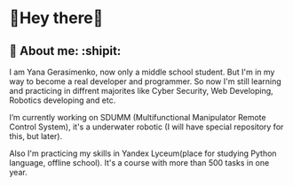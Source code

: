 # 👋Hey there👋
## :rainbow: About me: :shipit:

I am Yana Gerasimenko, now only a middle school student. But I'm in my way to become a real developer and programmer. So now I'm still learning and practicing in diffrent majorites like Cyber Security, Web Developing, Robotics developing and etc.

I’m currently working on SDUMM (Multifunctional Manipulator Remote Control System), it's a underwater robotic (I will have special repository for this, but later).

Also I'm practicing my skills in Yandex Lyceum(place for studying Python language, offline school). It's a course with more than 500 tasks in one year.
<!--
**YanaGerasimenko/YanaGerasimenko** is a ✨ _special_ ✨ repository because its `README.md` (this file) appears on your GitHub profile.

Here are some ideas to get you started:

- 🔭 I’m currently working on ...
- 🌱 I’m currently learning ...
- 👯 I’m looking to collaborate on ...
- 🤔 I’m looking for help with ...
- 💬 Ask me about ...
- 📫 How to reach me: ...
- 😄 Pronouns: ...
- ⚡ Fun fact: ...
-->
